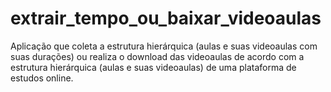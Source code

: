 # extrair_tempo_ou_baixar_videoaulas
Aplicação que coleta a estrutura hierárquica (aulas e suas videoaulas com suas durações) ou realiza o download das videoaulas de acordo com a estrutura hierárquica (aulas e suas videoaulas) de uma plataforma de estudos online.
